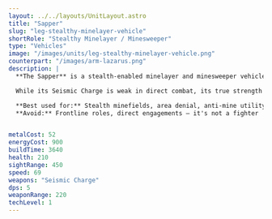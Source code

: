 ```yaml
---
layout: ../../layouts/UnitLayout.astro
title: "Sapper"
slug: "leg-stealthy-minelayer-vehicle"
shortRole: "Stealthy Minelayer / Minesweeper"
type: "Vehicles"
image: "/images/units/leg-stealthy-minelayer-vehicle.png"
counterpart: "/images/arm-lazarus.png"
description: |
  **The Sapper** is a stealth-enabled minelayer and minesweeper vehicle designed to control territory and disrupt enemy movement. It excels at creating hidden minefields to delay pushes, punish pathing, and defend vulnerable flanks or expansions.

  While its Seismic Charge is weak in direct combat, its true strength lies in its ability to set traps and detect or clear enemy mines. Use it preemptively to control choke points or defensively to slow down advancing forces.

  **Best used for:** Stealth minefields, area denial, anti-mine utility  
  **Avoid:** Frontline roles, direct engagements — it's not a fighter


metalCost: 52
energyCost: 900
buildTime: 3640
health: 210
sightRange: 450
speed: 69
weapons: "Seismic Charge"
dps: 5
weaponRange: 220
techLevel: 1
---
```

